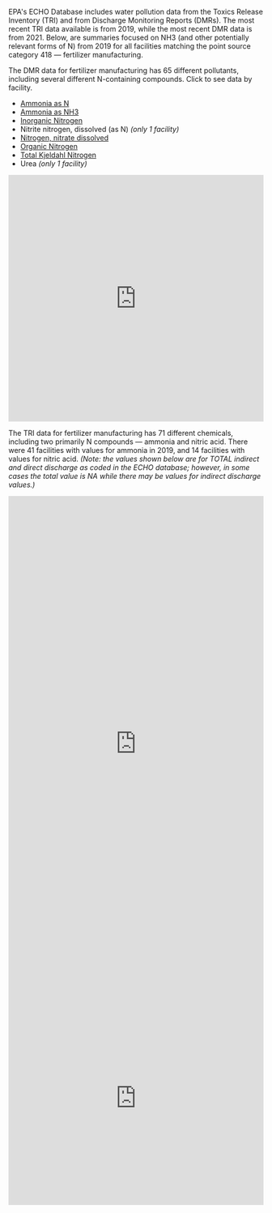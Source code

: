 EPA's ECHO Database includes water pollution data from the Toxics Release Inventory (TRI) and from Discharge Monitoring Reports (DMRs). The most recent TRI data available is from 2019, while the most recent DMR data is from 2021. Below, are summaries focused on NH3 (and other potentially relevant forms of N) from 2019 for all facilities matching the point source category 418 — fertilizer manufacturing.

The DMR data for fertilizer manufacturing has 65 different pollutants, including several different N-containing compounds. Click to see data by facility.
  * [Ammonia as N](https://datawrapper.dwcdn.net/JQxd3/1/)
  * [Ammonia as NH3](https://datawrapper.dwcdn.net/I4j81/2/)
  * [Inorganic Nitrogen](https://datawrapper.dwcdn.net/Pq4C0/1/)
  * Nitrite nitrogen, dissolved (as N) <i>(only 1 facility)</i>
  * [Nitrogen, nitrate dissolved](https://datawrapper.dwcdn.net/x25k6/1/)
  * [Organic Nitrogen](https://datawrapper.dwcdn.net/kJATB/1/)
  * [Total Kjeldahl Nitrogen](https://datawrapper.dwcdn.net/CTPdo/1/)
  * Urea <i>(only 1 facility)</i>
 
<iframe title="2019 DMR Nitrogen Pollution from Fertilizer Manufacturing" aria-label="Map" id="datawrapper-chart-Wepun" src="https://datawrapper.dwcdn.net/Wepun/1/" scrolling="no" frameborder="0" style="width: 0; min-width: 100% !important; border: none;" height="487"></iframe><script type="text/javascript">!function(){"use strict";window.addEventListener("message",(function(e){if(void 0!==e.data["datawrapper-height"]){var t=document.querySelectorAll("iframe");for(var a in e.data["datawrapper-height"])for(var r=0;r<t.length;r++){if(t[r].contentWindow===e.source)t[r].style.height=e.data["datawrapper-height"][a]+"px"}}}))}();
</script>

The TRI data for fertilizer manufacturing has 71 different chemicals, including two primarily N compounds — ammonia and nitric acid. There were 41 facilities with values for ammonia in 2019, and 14 facilities with values for nitric acid. <i>(Note: the values shown below are for TOTAL indirect and direct discharge as coded in the ECHO database; however, in some cases the total value is NA while there may be values for indirect discharge values.)</i>

<iframe title="2019 TRI NH3" aria-label="Dot Plot" id="datawrapper-chart-Y16mK" src="https://datawrapper.dwcdn.net/Y16mK/2/" scrolling="no" frameborder="0" style="width: 0; min-width: 100% !important; border: none;" height="978"></iframe><script type="text/javascript">!function(){"use strict";window.addEventListener("message",(function(e){if(void 0!==e.data["datawrapper-height"]){var t=document.querySelectorAll("iframe");for(var a in e.data["datawrapper-height"])for(var r=0;r<t.length;r++){if(t[r].contentWindow===e.source)t[r].style.height=e.data["datawrapper-height"][a]+"px"}}}))}();
</script>
  
<iframe title="2019 TRI Nitric Acid" aria-label="Dot Plot" id="datawrapper-chart-L0SDt" src="https://datawrapper.dwcdn.net/L0SDt/3/" scrolling="no" frameborder="0" style="width: 0; min-width: 100% !important; border: none;" height="422"></iframe><script type="text/javascript">!function(){"use strict";window.addEventListener("message",(function(e){if(void 0!==e.data["datawrapper-height"]){var t=document.querySelectorAll("iframe");for(var a in e.data["datawrapper-height"])for(var r=0;r<t.length;r++){if(t[r].contentWindow===e.source)t[r].style.height=e.data["datawrapper-height"][a]+"px"}}}))}();
</script>
